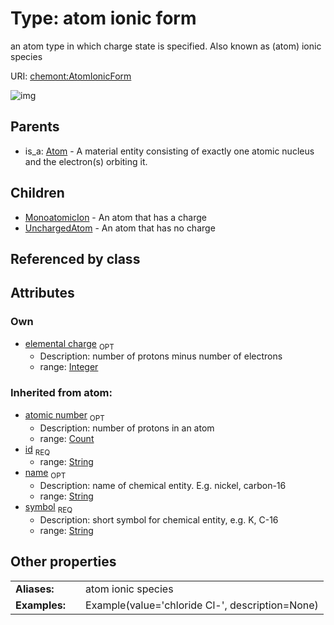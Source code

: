 
# Type: atom ionic form


an atom type in which charge state is specified. Also known as (atom) ionic species

URI: [chemont:AtomIonicForm](https://w3id.org/chemont/AtomIonicForm)


![img](http://yuml.me/diagram/nofunky;dir:TB/class/[UnchargedAtom],[MonoatomicIon],[AtomIonicForm&#124;elemental_charge:integer%20%3F;atomic_number(i):count%20%3F;symbol(pk)(i):string;name(i):string%20%3F;id(i):string]^-[UnchargedAtom],[AtomIonicForm]^-[MonoatomicIon],[Atom]^-[AtomIonicForm],[Atom])

## Parents

 *  is_a: [Atom](Atom.md) - A material entity consisting of exactly one atomic nucleus and the electron(s) orbiting it.

## Children

 * [MonoatomicIon](MonoatomicIon.md) - An atom that has a charge
 * [UnchargedAtom](UnchargedAtom.md) - An atom that has no charge

## Referenced by class


## Attributes


### Own

 * [elemental charge](elemental_charge.md)  <sub>OPT</sub>
    * Description: number of protons minus number of electrons
    * range: [Integer](types/Integer.md)

### Inherited from atom:

 * [atomic number](atomic_number.md)  <sub>OPT</sub>
    * Description: number of protons in an atom
    * range: [Count](types/Count.md)
 * [id](id.md)  <sub>REQ</sub>
    * range: [String](types/String.md)
 * [name](name.md)  <sub>OPT</sub>
    * Description: name of chemical entity. E.g. nickel, carbon-16
    * range: [String](types/String.md)
 * [symbol](symbol.md)  <sub>REQ</sub>
    * Description: short symbol for chemical entity, e.g. K, C-16
    * range: [String](types/String.md)

## Other properties

|  |  |  |
| --- | --- | --- |
| **Aliases:** | | atom ionic species |
| **Examples:** | | Example(value='chloride Cl-', description=None) |


